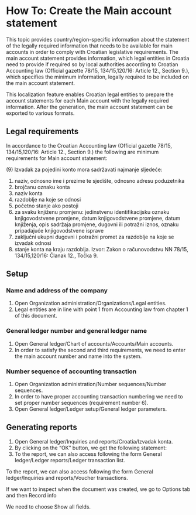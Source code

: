 # How To: Create the Main account statement 

This topic provides country/region-specific information about the statement of the legally required information that needs to be available for main accounts in order to comply with Croatian legislative requirements. The main account statement provides information, which legal entities in Croatia need to provide if required so by local authorities according to Croatian Accounting law (Official gazette 78/15, 134/15,120/16: Article 12., Section 9.), which specifies the minimum information, legally required to be included on the main account statement.

This localization feature enables Croatian legal entities to prepare the account statements for each Main account with the legally required information. After the generation, the main account statement can be exported to various formats.

## Legal requirements

In accordance to the Croatian Accounting law (Official gazette 78/15, 134/15,120/16: Article 12., Section 9.) the following are minimum requirements for Main account statement:

(9) Izvadak za pojedini konto mora sadržavati najmanje sljedeće:
1. naziv, odnosno ime i prezime te sjedište, odnosno adresu poduzetnika
2. brojčanu oznaku konta
3. naziv konta
4. razdoblje na koje se odnosi
5. početno stanje ako postoji
6. za svaku knjiženu promjenu: jedinstvenu identifikacijsku oznaku knjigovodstvene promjene, datum knjigovodstvene promjene, datum knjiženja, opis sadržaja promjene, dugovni ili potražni iznos, oznaku pripadajuće knjigovodstvene isprave
7. zaključni ukupni dugovni i potražni promet za razdoblje na koje se izvadak odnosi
8. stanje konta na kraju razdoblja.
Izvor: Zakon o računovodstvu NN 78/15, 134/15,120/16: Članak 12., Točka 9.

## Setup 

### Name and address of the company

1. Open Organization administration/Organizations/Legal entities.
2. Legal entities are in line with point 1 from Accounting law from chapter 1 of this document.

### General ledger number and general ledger name

1. Open General ledger/Chart of accounts/Accounts/Main accounts.
2. In order to satisfy the second and third requirements, we need to enter the main account number and name into the system.

### Number sequence of accounting transaction

1. Open Organization administration/Number sequences/Number sequences.
2. In order to have proper accounting transaction numbering we need to set proper number sequences (requirement number 6).
3. Open General ledger/Ledger setup/General ledger parameters.

## Generating reports

1. Open General ledger/Inquiries and reports/Croatia/Izvadak konta.
2. By clicking on the “OK” button, we get the following statement:
3. To the report, we can also access following the form General ledger/Ledger reports/Ledger transaction list.




























To the report, we can also access following the form General ledger/Inquiries and reports/Voucher transactions.





















If we want to inspect when the document was created, we go to Options tab and then Record info

We need to choose Show all fields.











